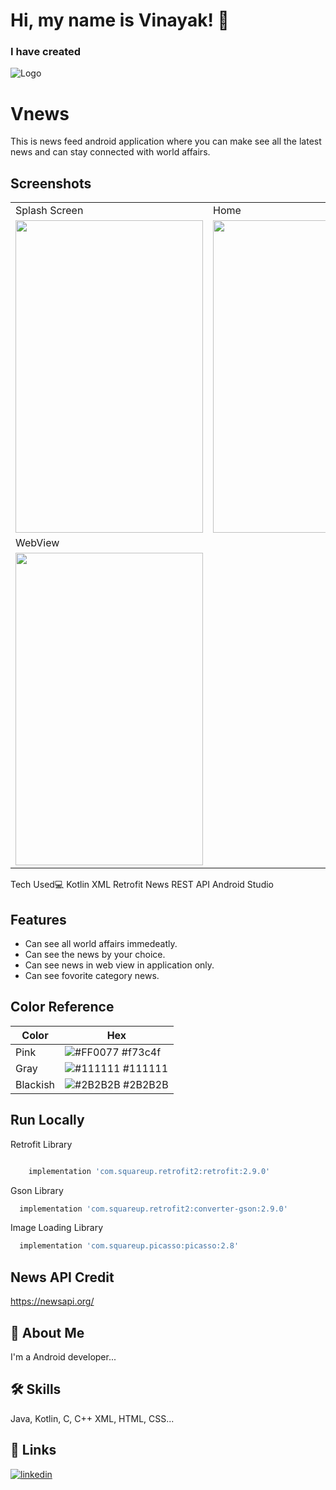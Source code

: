 
# Hi, my name is Vinayak! 👋
### I have created 


![Logo](https://img.icons8.com/fluency/82/valorant.png)

# Vnews



This is news feed android application where you can make see all the latest news and can stay connected with world affairs.

## Screenshots
<table>
  <tr>
    <td>Splash Screen</td>
     <td>Home</td>
     <td>Details</td>
  </tr>
  <tr>
    <td valign="top"><img src="https://user-images.githubusercontent.com/98689146/209915742-8e3e329f-4b80-4ab4-bb2f-f6d34ce7ec4c.jpg" width="300" height="500"></td>
    <td valign="top"><img src="https://user-images.githubusercontent.com/98689146/209915770-f1d25613-9a52-417a-b571-7cb4ea409e59.jpg" width="300" height="500"></td>
    <td valign="top"><img src="https://user-images.githubusercontent.com/98689146/209915777-8777d2bc-37f3-4993-84cf-3476f4b56665.jpg" width="300" height="500"></td>
  </tr>  
  
   <tr>
    <td>WebView</td>
  </tr>
  <tr>
    <td valign="top"><img src="https://user-images.githubusercontent.com/98689146/209915785-4a5f400f-6ea9-427e-bb4c-bc00ce980b2f.jpg" width="300" height="500"></td>

  </tr>
           
 </table>



Tech Used💻
Kotlin
XML
Retrofit
News REST API
Android Studio
     
     
## Features

- Can see all world affairs immedeatly. 
- Can see the news by your choice.
- Can see news in web view in application only.
- Can see fovorite category news.



## Color Reference

| Color             | Hex                                                                |
| ----------------- | ------------------------------------------------------------------ |
| Pink  | ![#FF0077](https://via.placeholder.com/10/f73c4f?text=+) #f73c4f |
| Gray  | ![#111111](https://via.placeholder.com/10/111111?text=+) #111111 |
| Blackish  | ![#2B2B2B](https://via.placeholder.com/10/2B2B2B?text=+) #2B2B2B |



## Run Locally

Retrofit Library

```bash

    implementation 'com.squareup.retrofit2:retrofit:2.9.0'

```

Gson Library

```bash
  implementation 'com.squareup.retrofit2:converter-gson:2.9.0'
```

Image Loading Library 

```bash
  implementation 'com.squareup.picasso:picasso:2.8'
```


## News API Credit
https://newsapi.org/

## 🚀 About Me
I'm a Android developer...


## 🛠 Skills
Java, Kotlin, C, C++ XML, HTML, CSS...


## 🔗 Links
[![linkedin](https://img.shields.io/badge/linkedin-0A66C2?style=for-the-badge&logo=linkedin&logoColor=white)]([https://www.linkedin.com/](https://www.linkedin.com/in/vinayak-lokhande/))



